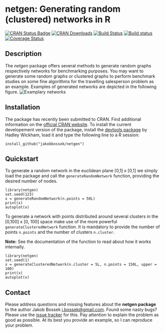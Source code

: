 # netgen: Generating random (clustered) networks in R

[![CRAN Status Badge](http://www.r-pkg.org/badges/version/netgen)](http://cran.r-project.org/web/packages/netgen)
[![CRAN Downloads](http://cranlogs.r-pkg.org/badges/netgen)](http://cran.rstudio.com/web/packages/netgen/index.html)
[![Build Status](https://travis-ci.org/jakobbossek/netgen.svg?branch=master)](https://travis-ci.org/jakobbossek/netgen)
[![Build status](https://ci.appveyor.com/api/projects/status/gpbans0vvbfcwyty/branch/master?svg=true)](https://ci.appveyor.com/project/jakobbossek/netgen/branch/master)
[![Coverage Status](https://coveralls.io/repos/jakobbossek/netgen/badge.svg)](https://coveralls.io/r/jakobbossek/netgen)

## Description

The *netgen* package offers several methods to generate random graphs respectively
networks for benchmarking purposes. You may want to generate some random graphs
or clustered graphs to perform benchmark studies on some fine algorithms for
the travelling salesperson problem as an example. Examples of generated networks 
are depicted in the following figure.
![Examplary networks](https://raw.githubusercontent.com/jakobbossek/netgen/master/images/instance_examples.png)

## Installation

The package has recently been submitted to CRAN. Find additional information on the [official CRAN website](http://cran.r-project.org/web/packages/netgen/).
To install the current developement version of the package, install the [devtools package](http://cran.r-project.org/web/packages/devtools/index.html) by Hadley Wickham, load it and type the following line to a R session:

```splus
install_github("jakobbossek/netgen")
```

## Quickstart

To generate a random network in the euclidean plane [0,1] x [0,1] we simply
load the package and call the `generateRandomNetwork` function, providing the
desired number of nodes.

```splus
library(netgen)
set.seed(123)
x = generateRandomNetwork(n.points = 50L)
print(x)
autoplot(x)
```

To generate a network with points distributed around several clusters in the
[0,100] x [0, 100] space make use of the more powerful `generateClusteredNetwork`
function. It is mandatory to provide the number of points `n.points` and the number of clusters `n.cluster`.

**Note:** See the documentation of the function to read about how it works internally.

```splus
library(netgen)
set.seed(1)
x = generateClusteredNetwork(n.cluster = 5L, n.points = 150L, upper = 100)
print(x)
autoplot(x)
```


## Contact

Please address questions and missing features about the **netgen package** to the author Jakob Bossek <j.bossek@gmail.com>. Found some nasty bugs? Please use the [issue tracker](https://github.com/jbossek/netgen/issues) for this. Pay attention to explain the problem as good as possible. At its best you provide an example, so I can reproduce your problem.



